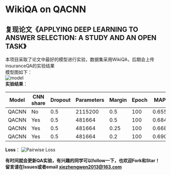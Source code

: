 # WikiQA on QACNN
## 复现论文《APPLYING DEEP LEARNING TO ANSWER SELECTION: A STUDY AND AN OPEN TASK》  
本项目采取了论文中最好的模型进行实验，数据集采用WikiQA，后期会上传insuranceQA的实验结果  
模型图如下：  
![model]( https://github.com/WenRichard/QACNN/raw/master/photo/model.png)  
**实验结果**：    

|Model|CNN share|Dropout|Parameters|Margin|Epoch|MAP|MRR|  
|-|-|-|-|-|-|-|-|  
|QACNN|No|0.5|2115200|0.5|100|0.655|0.673|  
|QACNN|Yes|0.5|481664|0.5|100|0.684|0.697|  
|QACNN|Yes|0.5|481664|0.25|100|0.668|0.674|  
|QACNN|Yes|0.5|481664|0.2|100|0.690|0.695|  

**Loss**：
![Pairwise Loss]( https://github.com/WenRichard/QACNN/raw/master/photo/loss0.5.png)  

**有时间就会更新QA实验，有兴趣的同学可以follow一下，也欢迎Fork和Star！**  
**留言请在Issues或者email xiezhengwen2013@163.com**
